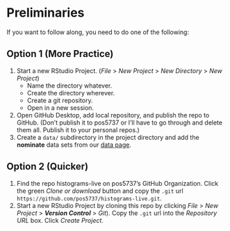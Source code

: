 Preliminaries
================

If you want to follow along, you need to do one of the following:

## Option 1 (More Practice)

1.  Start a new RStudio Project. (*File* \> *New Project* \> *New
    Directory* \> *New Project*)
      - Name the directory whatever.
      - Create the directory wherever.
      - Create a git repository.
      - Open in a new session.
2.  Open GitHub Desktop, add local repository, and publish the repo to
    GitHub. (Don’t publish it to pos5737 or I’ll have to go through and
    delete them all. Publish it to your personal repos.)
3.  Create a `data/` subdirectory in the project directory and add the
    **nominate** data sets from our [data
    page](https://pos5737.github.io/data.html).

## Option 2 (Quicker)

1.  Find the repo histograms-live on pos5737’s GitHub Organization.
    Click the green *Clone or download* button and copy the `.git` url
    `https://github.com/pos5737/histograms-live.git`.
2.  Start a new RStudio Project by cloning this repo by clicking *File*
    \> *New Project* \> ***Version Control*** \> *Git*). Copy the `.git`
    url into the *Repository URL* box. Click *Create Project*.
